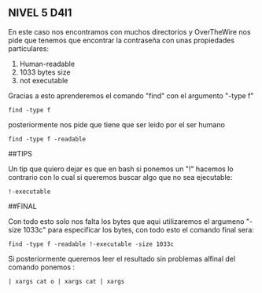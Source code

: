 ## NIVEL 5 D4l1

En este caso nos encontramos con muchos directorios y OverTheWire nos pide que tenemos que encontrar la contraseña con unas propiedades particulares:
1. Human-readable
2. 1033 bytes size
3. not executable

Gracias a esto aprenderemos el comando "find" con el argumento "-type f"

```
find -type f
```
posteriormente nos pide que tiene que ser leido por el ser humano
```
find -type f -readable
```
##TIPS

Un tip que quiero dejar es que en bash si ponemos un "!" hacemos lo contrario con lo cual si queremos buscar algo que no sea ejecutable:

```
!-executable
```

##FINAL

Con todo esto solo nos falta los bytes que aqui utilizaremos el argumeno "-size 1033c" para especificar los bytes, con todo esto el comando final sera:

```
find -type f -readable !-executable -size 1033c
```
Si posteriormente queremos leer el resultado sin problemas alfinal del comando ponemos :
```
| xargs cat o | xargs cat | xargs
```
